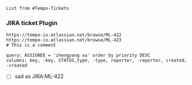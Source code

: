 ```dataview
List from #Tempo-Tickets 
```

### JIRA ticket Plugin
```jira-issue
https://tempo-io.atlassian.net/browse/ML-422
https://tempo-io.atlassian.net/browse/ML-423
# This is a comment
```

```jira-search  
query: ASSIGNEE = 'zhengyang xu' order by priority DESC  
columns: key, -key, STATUS,type, -type, reporter, -reporter, created, -created  
```
- [ ] sad as JIRA:ML-422
